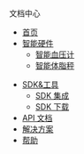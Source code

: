 <div class="nav-container">
  <div class="nav-header">
    <a href="https://www.sghealth.cn" class="docs-logo"></a>
    <span class="docs-logo-title"> 文档中心</span>
  </div>
  <div class="nav-menu">

  - [首页](/)
  - <a href="javascript:void(0);">智能硬件<i class="fa fa-angle-down"></i></a>
    - [智能血压计](/hardware/bloodpressure/)
    <!-- - [智能手环](/hardware/wristbrand/) -->
    - [智能体脂秤](/hardware/scale/)
    <!-- - [智能手表](/hardware/watch/) -->

  <!-- - <a href="javascript:void(0);">产品&服务<i class="fa fa-angle-down"></i></a>
    - [技术服务](/product/tech/) -->

  - <a href="javascript:void(0);">SDK&工具<i class="fa fa-angle-down"></i></a>
    - [SDK 集成](/develop-native/apply)
    - [SDK 下载](/develop-native/download/)
  - [API 文档](develop-cloud/api/sign)
  - [解决方案](solution/drugstore/)
  - [帮助](FAQ/README)

  </div>
  <div class="nav-right">
    <div class='nav-menu-collapse'>
      <div class="nav-menu-toggle"><div class="nav-menu-toggle-button"><i class="fa fa-align-justify"></i></div></div>
    </div>
    <div class='nav-search'>
    </div>
  </div>
</div>
